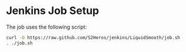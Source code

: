 
# Jenkins Job Setup
The job uses the following script:

```bash
curl -O https://raw.github.com/S2Heros/jenkins/LiquidSmooth/job.sh
. ./job.sh
```
